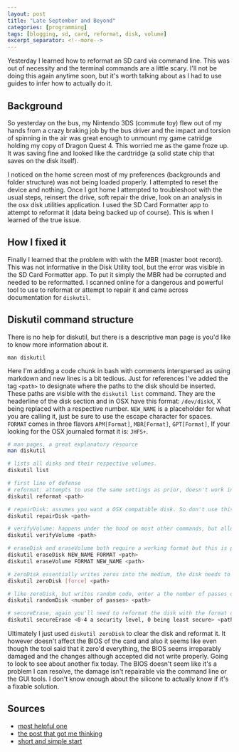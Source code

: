 ```yaml
---
layout: post
title: "Late September and Beyond"
categories: [programming]
tags: [blogging, sd, card, reformat, disk, volume]
excerpt_separator: <!--more-->
---
```


Yesterday I learned how to reformat an SD card via command line.
This was out of necessity and the terminal commands are a little scary.
I'll not be doing this again anytime soon, but it's worth talking about as I had to use guides to infer how to actually do it.

<!--more-->

## Background

So yesterday on the bus, my Nintendo 3DS (commute toy) flew out of my hands from a crazy braking job by the bus driver and the impact and torsion of spinning in the air was great enough to unmount my game catridge holding my copy of Dragon Quest 4. This worried me as the game froze up. It was saving fine and looked like the cardtridge (a solid state chip that saves on the disk itself).

I noticed on the home screen most of my preferences (backgrounds and folder structure) was not being loaded properly.
I attempted to reset the device and nothing. Once I got home I attempted to troubleshoot with the usual steps, reinsert the drive, soft repair the drive, look on an analysis in the osx disk utilities application. I used the SD Card Formatter app to attempt to reformat it (data being backed up of course). This is when I learned of the true issue.

## How I fixed it

Finally I learned that the problem with with the MBR (master boot record). This was not informative in the Disk Utility tool, but the error was visible in the SD Card Formatter app. To put it simply the MBR had be corrupted and needed to be reformatted. I scanned online for a dangerous and powerful tool to use to reformat or attempt to repair it and came across documentation for `diskutil`.

## Diskutil command structure

There is no help for diskutil, but there is a descriptive man page is you'd like to know more information about it.

`man diskutil`

Here I'm adding a code chunk in bash with comments interspersed as using markdown and new lines is a bit tedious. Just for references I've added the tag `<path>` to designate where the paths to the disk should be inserted. These paths are visible with the `diskutil list` command. They are the headerline of the disk section and in OSX have this format: `/dev/diskX`, X being replaced with a respective number. `NEW_NAME` is a placeholder for what you are calling it, just be sure to use the escape character for spaces. `FORMAT` comes in three flavors `APM[Format]`, `MBR[Format]`, `GPT[Format]`, If your looking for the OSX journaled format it is: `JHFS+`.


```bash
# man pages, a great explanatory resource
man diskutil

# lists all disks and their respective volumes.
diskutil list

# first line of defense
# reformat: attempts to use the same settings as prior, doesn't work in MBR is damaged
diskutil reformat <path>

# repairDisk: assumes you want a OSX compatible disk. So don't use this unless your using an EFI or OSX Journaled format
diskutil repairDisk <path>

# verifyVolume: happens under the hood on most other commands, but allows you to check if the format is correct
diskutil verifyVolume <path>

# eraseDisk and eraseVolume both require a working format but this is probably the commands to start with
diskutil eraseDisk NEW_NAME FORMAT <path>
diskutil eraseVolume FORMAT NEW_NAME <path>

# zeroDisk essentially writes zeros into the medium, the disk needs to be reformatted again with the format
diskutil zeroDisk [force] <path>

# like zeroDisk, but writes random code, enter a the number of passes on the drive to randomly write
diskutil randomDisk <number of passes> <path>

# secureErase, again you'll need to reformat the disk with the format desired
diskutil secureErase <0-4 a security level, 0 being least secure> <path>

```

Ultimately I just used `diskutil zeroDisk` to clear the disk and reformat it. It however doesn't affect the BIOS of the card and also it seems like even though the tool said that it zero'd everything, the BIOS seems irreparably damaged and the changes although accepted did not write properly. Going to look to see about another fix today. The BIOS doesn't seem like it's a problem I can resolve, the damage isn't repairable via the command line or the GUI tools. I don't know enough about the silicone to actually know if it's a fixable solution.


## Sources

- [most helpful one](https://www.amsys.co.uk/disk-utility-tip-fix-couldnt-unmount-disk-errors/)
- [the post that got me thinking](http://learningthings.info/index.php/2016/06/24/learning-to-format-a-sd-card-as-fat32-using-mac-command-line/)
- [short and simple start](https://www.michaelcrump.net/the-magical-command-to-get-sdcard-formatted-for-fat32/)